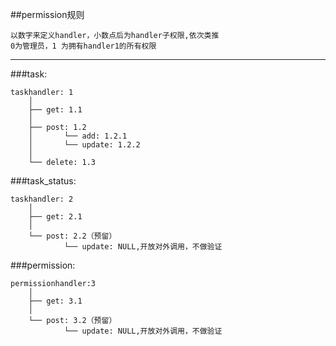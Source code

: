 ##permission规则
```
以数字来定义handler，小数点后为handler子权限,依次类推
0为管理员，1 为拥有handler1的所有权限
```
---
###task:
```
taskhandler: 1
	│ 
	├── get: 1.1
	│  
	├── post: 1.2
	│		└── add: 1.2.1
	│		└── update: 1.2.2
	│
	└── delete: 1.3
```
###task_status:
```
taskhandler: 2
	│ 
	├── get: 2.1
	│  
	└── post: 2.2（预留）
			└── update: NULL,开放对外调用，不做验证
```
###permission:
```
permissionhandler:3
	│ 
	├── get: 3.1
	│  
	└── post: 3.2（预留）
			└── update: NULL,开放对外调用，不做验证
```